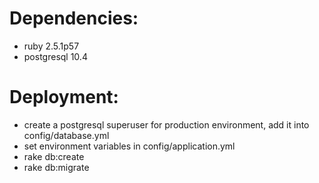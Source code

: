 # Dependencies:

* ruby 2.5.1p57
* postgresql 10.4

# Deployment:

* create a postgresql superuser for production environment, add it into config/database.yml
* set environment variables in config/application.yml
* rake db:create
* rake db:migrate
